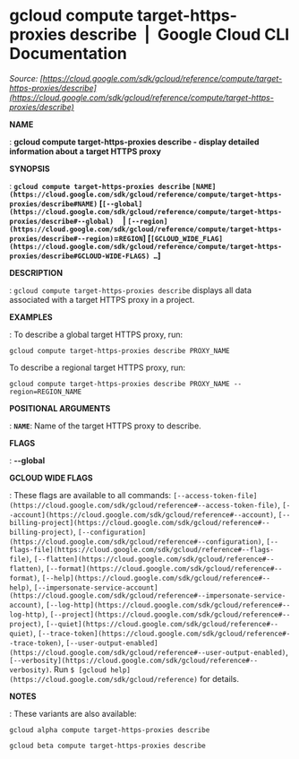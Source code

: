 # gcloud compute target-https-proxies describe  |  Google Cloud CLI Documentation

*Source: [https://cloud.google.com/sdk/gcloud/reference/compute/target-https-proxies/describe](https://cloud.google.com/sdk/gcloud/reference/compute/target-https-proxies/describe)*

**NAME**

: **gcloud compute target-https-proxies describe - display detailed information about a target HTTPS proxy**

**SYNOPSIS**

: **`gcloud compute target-https-proxies describe` `[NAME](https://cloud.google.com/sdk/gcloud/reference/compute/target-https-proxies/describe#NAME)` [`[--global](https://cloud.google.com/sdk/gcloud/reference/compute/target-https-proxies/describe#--global)`     | `[--region](https://cloud.google.com/sdk/gcloud/reference/compute/target-https-proxies/describe#--region)`=`REGION`] [`[GCLOUD_WIDE_FLAG](https://cloud.google.com/sdk/gcloud/reference/compute/target-https-proxies/describe#GCLOUD-WIDE-FLAGS) …`]**

**DESCRIPTION**

: `gcloud compute target-https-proxies describe` displays all data
associated with a target HTTPS proxy in a project.

**EXAMPLES**

: To describe a global target HTTPS proxy, run:

```
gcloud compute target-https-proxies describe PROXY_NAME
```

To describe a regional target HTTPS proxy, run:

```
gcloud compute target-https-proxies describe PROXY_NAME --region=REGION_NAME
```

**POSITIONAL ARGUMENTS**

: **`NAME`**:
Name of the target HTTPS proxy to describe.

**FLAGS**

: **--global**

**GCLOUD WIDE FLAGS**

: These flags are available to all commands: `[--access-token-file](https://cloud.google.com/sdk/gcloud/reference#--access-token-file)`,
`[--account](https://cloud.google.com/sdk/gcloud/reference#--account)`, `[--billing-project](https://cloud.google.com/sdk/gcloud/reference#--billing-project)`,
`[--configuration](https://cloud.google.com/sdk/gcloud/reference#--configuration)`,
`[--flags-file](https://cloud.google.com/sdk/gcloud/reference#--flags-file)`,
`[--flatten](https://cloud.google.com/sdk/gcloud/reference#--flatten)`, `[--format](https://cloud.google.com/sdk/gcloud/reference#--format)`, `[--help](https://cloud.google.com/sdk/gcloud/reference#--help)`, `[--impersonate-service-account](https://cloud.google.com/sdk/gcloud/reference#--impersonate-service-account)`,
`[--log-http](https://cloud.google.com/sdk/gcloud/reference#--log-http)`,
`[--project](https://cloud.google.com/sdk/gcloud/reference#--project)`, `[--quiet](https://cloud.google.com/sdk/gcloud/reference#--quiet)`, `[--trace-token](https://cloud.google.com/sdk/gcloud/reference#--trace-token)`, `[--user-output-enabled](https://cloud.google.com/sdk/gcloud/reference#--user-output-enabled)`,
`[--verbosity](https://cloud.google.com/sdk/gcloud/reference#--verbosity)`.
Run `$ [gcloud help](https://cloud.google.com/sdk/gcloud/reference)` for details.

**NOTES**

: These variants are also available:

```
gcloud alpha compute target-https-proxies describe
```

```
gcloud beta compute target-https-proxies describe
```